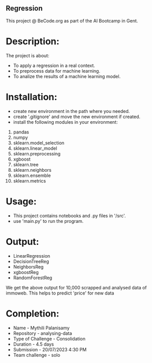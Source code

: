 ## Regression
This project @ BeCode.org as part of the AI Bootcamp in Gent.

# Description:
The project is about:
* To apply a regression in a real context.
* To preprocess data for machine learning.
* To analize the results of a machine learning model. 

# Installation:
* create new environment in the path where you needed.
* create '.gitignore' and move the new environment if created.
* install the following modules in your environment:
1. pandas
2. numpy
3. sklearn.model_selection
4. sklearn.linear_model
5. sklearn.preprocessing
6. xgboost
7. sklearn.tree
8. sklearn.neighbors
9. sklearn.ensemble
10. sklearn.metrics

# Usage:
* This project contains notebooks and .py files in '/src'.
* use 'main.py' to run the program.

# Output:
* LinearRegression
* DecisionTreeReg
* NeighborsReg
* xgboostReg
* RandomForestReg

We get the above output for 10,000 scrapped and analysed data of immoweb.
This helps to predict 'price' for new data

# Completion:
* Name - Mythili Palanisamy
* Repository - analysing-data
* Type of Challenge - Consolidation
* Duration - 4.5 days
* Submission - 20/07/2023 4:30 PM
* Team challenge - solo


